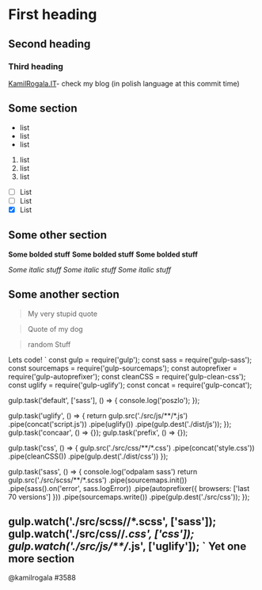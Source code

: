 # First heading
## Second heading
### Third heading
[KamilRogala.IT](https://kamilrogala.it)- check my blog (in polish language at this commit time)

Some section
--------------------------------------

- list
- list
- list

1. list
2. list
3. list

- [ ] List
- [ ] List
- [x] List

Some other section
--------------------------------------
**Some bolded stuff**
**Some bolded stuff**
**Some bolded stuff**

_Some italic stuff_
_Some italic stuff_
_Some italic stuff_

Some another section
--------------------------------------

> My very stupid quote

> Quote of my dog

> random Stuff

Lets code!
`
const gulp = require('gulp');
const sass = require('gulp-sass');
const sourcemaps = require('gulp-sourcemaps');
const autoprefixer = require('gulp-autoprefixer');
const cleanCSS = require('gulp-clean-css');
const uglify = require('gulp-uglify');
const concat = require('gulp-concat');

gulp.task('default', ['sass'], () => {
	console.log('poszlo');
});

gulp.task('uglify', () => {
	return gulp.src('./src/js/**/*.js')
	.pipe(concat('script.js'))
	.pipe(uglify())
	.pipe(gulp.dest('./dist/js'));
});
gulp.task('concaar', () => {});
gulp.task('prefix', () => {});

gulp.task('css', () => {
	gulp.src('./src/css/**/*.css')
		.pipe(concat('style.css'))
		.pipe(cleanCSS())
		.pipe(gulp.dest('./dist/css'))
});

gulp.task('sass', () => {
	console.log('odpalam sass')
	return gulp.src('./src/scss/**/*.scss')
		.pipe(sourcemaps.init())
		.pipe(sass().on('error', sass.logError))
		.pipe(autoprefixer({
			browsers: ['last 70 versions']
		}))
		.pipe(sourcemaps.write())
		.pipe(gulp.dest('./src/css'));
});

gulp.watch('./src/scss/**/*.scss', ['sass']);
gulp.watch('./src/css/**/*.css', ['css']);
gulp.watch('./src/js/**/*.js', ['uglify']);
`
Yet one more section
--------------------------------------

@kamilrogala
#3588 